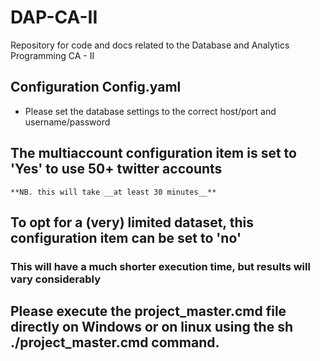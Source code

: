 # DAP-CA-II
Repository for code and docs related to the Database and Analytics Programming CA - II

## Configuration Config.yaml
* Please set the database settings to the correct host/port and username/password 

## The multiaccount configuration item is set to 'Yes' to use 50+ twitter accounts
    **NB. this will take __at least 30 minutes__**

## To opt for a (very) limited dataset, this configuration item can be set to 'no'
### This will have a much shorter execution time, but results will vary considerably


## Please execute the project_master.cmd file directly on Windows or on linux using the sh ./project_master.cmd command.
